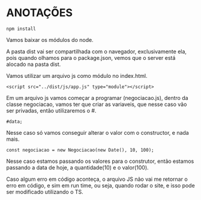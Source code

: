 <h1>ANOTAÇÕES</h1>

``` 
npm install
```
Vamos baixar os módulos do node.


A pasta dist vai ser compartilhada com o navegador, exclusivamente ela, pois quando olhamos para o package.json, vemos que o server está alocado na pasta dist.


Vamos utilizar um arquivo js como módulo no index.html.
```
<script src="../dist/js/app.js" type="module"></script>
```

Em um arquivo js vamos começar a programar (negociacao.js), dentro da classe negociacao, vamos ter que criar as variaveis, que nesse caso vão ser privadas, então utilizaremos o #.
```
#data;
```
Nesse caso só vamos conseguir alterar o valor com o constructor, e nada mais.


```
const negociacao = new Negociacao(new Date(), 10, 100);
```
Nesse caso estamos passando os valores para o construtor, então estamos passando a data de hoje, a quantidade(10) e o valor(100).


Caso algum erro em código aconteça, o arquivo JS não vai me retornar o erro em código, e sim em run time, ou seja, quando rodar o site, e isso pode ser modificado utilizando o TS.
